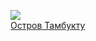 ![](/books/adventure/Марко%20Марчевски/Остров%20Тамбукту.jpg)  
[Остров Тамбукту](/books/adventure/Марко%20Марчевски/Остров%20Тамбукту)
